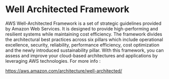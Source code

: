 # Well Architected Framework

AWS Well-Architected Framework is a set of strategic guidelines provided by Amazon Web Services. It is designed to provide high-performing and resilient systems while maintaining cost efficiency. The framework divides the architectural best practices across six pillars which include operational excellence, security, reliability, performance efficiency, cost optimization and the newly introduced sustainability pillar. With this framework, you can assess and improve your cloud-based architectures and applications by leveraging AWS technologies. For more info : 

https://aws.amazon.com/architecture/well-architected/
